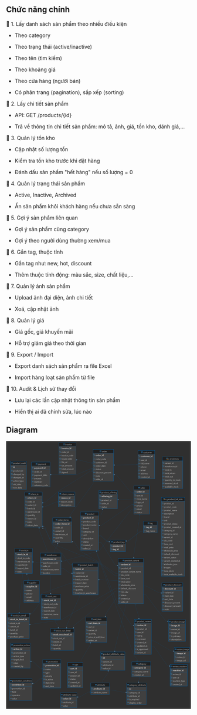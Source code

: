 ## Chức năng chính
🔹 1. Lấy danh sách sản phẩm theo nhiều điều kiện
- Theo category

- Theo trạng thái (active/inactive)

- Theo tên (tìm kiếm)

- Theo khoảng giá

- Theo cửa hàng (người bán)

- Có phân trang (pagination), sắp xếp (sorting)

🔹 2. Lấy chi tiết sản phẩm
- API: GET /products/{id}

- Trả về thông tin chi tiết sản phẩm: mô tả, ảnh, giá, tồn kho, đánh giá,...

🔹 3. Quản lý tồn kho
- Cập nhật số lượng tồn

- Kiểm tra tồn kho trước khi đặt hàng

- Đánh dấu sản phẩm "hết hàng" nếu số lượng = 0

🔹 4. Quản lý trạng thái sản phẩm
- Active, Inactive, Archived

- Ẩn sản phẩm khỏi khách hàng nếu chưa sẵn sàng

🔹 5. Gợi ý sản phẩm liên quan
- Gợi ý sản phẩm cùng category

- Gợi ý theo người dùng thường xem/mua

🔹 6. Gắn tag, thuộc tính
- Gắn tag như: new, hot, discount

- Thêm thuộc tính động: màu sắc, size, chất liệu,...

🔹 7. Quản lý ảnh sản phẩm
- Upload ảnh đại diện, ảnh chi tiết

- Xoá, cập nhật ảnh

🔹 8. Quản lý giá
- Giá gốc, giá khuyến mãi

- Hỗ trợ giảm giá theo thời gian

🔹 9. Export / Import
- Export danh sách sản phẩm ra file Excel

- Import hàng loạt sản phẩm từ file

🔹 10. Audit & Lịch sử thay đổi
- Lưu lại các lần cập nhật thông tin sản phẩm

- Hiển thị ai đã chỉnh sửa, lúc nào

<!-- 🔹 11. API nội bộ
- Dành cho các service khác (order-service, inventory-service, v.v.)

- Ví dụ: GET /internal/products/{id} trả về dữ liệu đơn giản, không cần ảnh, mô tả dài.. -->

<!-- Tái kiểm tra toàn bộ trước khi tạo Order
Luồng:

Người dùng bấm "Đặt hàng".

Backend nhận danh sách CartItem.

Với mỗi item:

Kiểm tra số lượng tồn trong các warehouse.

Chọn warehouse đủ hàng.

Lấy lại giá hiện tại và khuyến mãi hiện tại từ bảng product_variant_price hoặc service khác.

Nếu giá hoặc khuyến mãi khác so với cart ⇒ báo cho người dùng (return warning + thông tin thay đổi).

Nếu người dùng xác nhận lại (qua API hoặc giao diện), thì mới tạo Order và OrderItems. -->


<!-- Alt + Z -->

## Diagram
![diagram ecommerce-service](ecommerce_service.png)